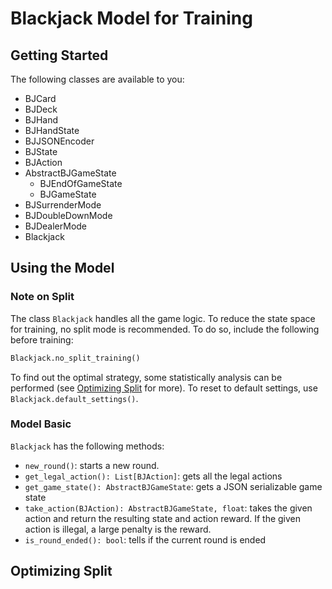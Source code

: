 # Blackjack Model for Training
## Getting Started

The following classes are available to you:

 - BJCard
 - BJDeck
 - BJHand
 - BJHandState
 - BJJSONEncoder
 - BJState
 - BJAction
 - AbstractBJGameState
    - BJEndOfGameState
    - BJGameState
 - BJSurrenderMode
 - BJDoubleDownMode
 - BJDealerMode
 - Blackjack

## Using the Model
### Note on Split
The class `Blackjack` handles all the game logic. To reduce the state space for training, no split mode is recommended. 
To do so, include the following before training:
```python
Blackjack.no_split_training()
```
To find out the optimal strategy, some statistically analysis can be performed (see [Optimizing Split](#Optimizing-Split) 
for more). To reset to default settings, use `Blackjack.default_settings()`.

### Model Basic
`Blackjack` has the following methods:
- `new_round()`: starts a new round.
- `get_legal_action(): List[BJAction]`: gets all the legal actions
- `get_game_state(): AbstractBJGameState`: gets a JSON serializable game state
- `take_action(BJAction): AbstractBJGameState, float`: takes the given action and return the resulting state and action reward. If the given action is illegal, a large penalty is the reward. 
- `is_round_ended(): bool`: tells if the current round is ended

## Optimizing Split 